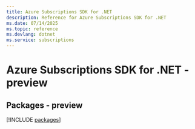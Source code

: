 ```yaml
---
title: Azure Subscriptions SDK for .NET
description: Reference for Azure Subscriptions SDK for .NET
ms.date: 07/14/2025
ms.topic: reference
ms.devlang: dotnet
ms.service: subscriptions
---
```

# Azure Subscriptions SDK for .NET - preview
## Packages - preview
[!INCLUDE [packages](subscriptions-index.md)]